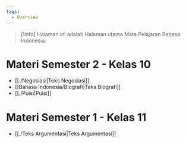 ```yaml
---
tags:
  - Overview
---
```

> [!info]
> Halaman ini adalah Halaman utama Mata Pelajaran Bahasa Indonesia.
# Materi Semester 2 - Kelas 10
- [[./Negosiasi|Teks Negosiasi]]
- [[Bahasa Indonesia/Biografi|Teks Biografi]]
- [[./Puisi|Puisi]]
# Materi Semester 1 - Kelas 11
- [[./Teks Argumentasi|Teks Argumentasi]]